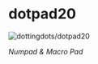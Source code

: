 # dotpad20

![dottingdots/dotpad20](https://github.com/user-attachments/assets/90d71410-b782-413b-94a3-e3a90959ff58)

*Numpad & Macro Pad*

